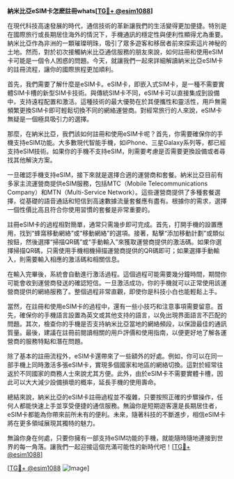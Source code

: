 **納米比亞eSIM卡怎麽註冊whats[[TG💪+ @esim1088](https://t.me/s/esim1088)]**

在現代科技高速發展的時代，通信技術的革新讓我們的生活變得更加便捷。特別是在國際旅行或長期居住海外的情況下，手機通訊的穩定性與便利性顯得尤為重要。納米比亞作為非洲的一顆璀璨明珠，吸引了眾多遊客和移居者前來探索這片神秘的土地。然而，對於初次接觸納米比亞通信服務的朋友來說，如何註冊和使用eSIM卡可能是一個令人困惑的問題。今天，就讓我們一起來詳細解讀納米比亞eSIM卡的註冊流程，讓你的國際旅程更加順利。

首先，我們需要了解什麼是eSIM卡。eSIM卡，即嵌入式SIM卡，是一種不需要實體SIM卡槽的新型SIM卡技術。與傳統SIM卡不同，eSIM卡可以直接集成到設備中，支持遠程配置和激活。這種技術的最大優勢在於其便攜性和靈活性，用戶無需頻繁更換SIM卡即可輕鬆切換不同的網絡運營商。對經常旅行的人來說，eSIM卡無疑是一個極具吸引力的選擇。

那麼，在納米比亞，我們該如何註冊和使用eSIM卡呢？首先，你需要確保你的手機支持eSIM功能。大多數現代智能手機，如iPhone、三星Galaxy系列等，都已經支持eSIM技術。如果你的手機不支持eSIM，則需要考慮是否需要更換設備或者尋找其他解決方案。

一旦確認手機支持eSIM，接下來就是選擇合適的運營商和套餐。納米比亞目前有多家主流運營商提供eSIM服務，包括MTC（Mobile Telecommunications Company）和MTN（Multi-Service Network）。這些運營商提供了多種套餐選擇，從基礎的語音通話和短信到高速數據流量套餐應有盡有。根據你的需求，選擇一個性價比高且符合你使用習慣的套餐是非常重要的。

註冊eSIM卡的過程相對簡單，通常只需幾步即可完成。首先，打開手機的設置應用，找到“蜂窩移動網絡”或“移動網絡”的選項。接著，點擊“添加移動計劃”或類似按鈕，然後選擇“掃描QR碼”或“手動輸入”來獲取運營商提供的激活碼。如果你選擇掃描QR碼，只需使用手機相機掃描運營商提供的QR碼即可；如果選擇手動輸入，則需要輸入相應的激活碼和相關信息。

在輸入完畢後，系統會自動進行激活過程。這個過程可能需要幾分鐘時間，期間你可能會收到運營商發送的確認短信。一旦激活成功，你的手機就可以正常使用該運營商提供的網絡服務了。整個過程非常直觀，即使你是科技小白也能輕鬆上手。

當然，在註冊和使用eSIM卡的過程中，還有一些小技巧和注意事項需要留意。首先，確保你的手機語言設置為英文或其他支持的語言，以免出現界面語言不匹配的問題。其次，檢查你的手機是否支持納米比亞當地的網絡頻段，以保證最佳的通訊質量。最後，建議在註冊前閱讀相關的用戶評價和使用指南，以便更好地了解各運營商的服務特點和潛在問題。

除了基本的註冊流程外，eSIM卡還帶來了一些額外的好處。例如，你可以在同一部手機上同時激活多張eSIM卡，實現多個國家和地區的網絡切換。這對於經常往返於不同國家的商務人士來說尤其方便。此外，由於eSIM卡不需要實體卡槽，因此可以大大減少設備損壞的概率，延長手機的使用壽命。

總結來說，納米比亞的eSIM卡註冊過程並不複雜，只要按照正確的步驟操作，任何人都能快速上手並享受便捷的通信服務。無論你是短期遊客還是長期居住者，eSIM卡都能為你帶來前所未有的便利。未來，隨著科技的不斷進步，相信eSIM卡將在更多領域展現其獨特的魅力。

無論你身在何處，只要你擁有一部支持eSIM功能的手機，就能隨時隨地連接到世界的每一角落。讓我們一起迎接這個充滿可能性的新時代吧！[[TG💪+ @esim1088](https://t.me/s/esim1088)]

[[TG💪+ @esim1088](https://t.me/s/esim1088) ![Image](https://i.postimg.cc/4NQfJmqS/Snipaste-2025-05-13-00-14-12.png)]